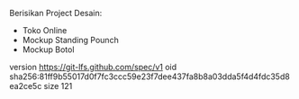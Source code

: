 Berisikan Project Desain:
- Toko Online
- Mockup Standing Pounch
- Mockup Botol

version https://git-lfs.github.com/spec/v1
oid sha256:81ff9b55017d0f7fc3ccc59e23f7dee437fa8b8a03dda5f4d4fdc35d8ea2ce5c
size 121
